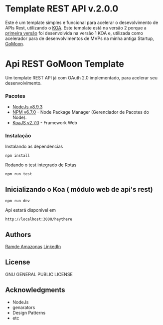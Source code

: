 # Template REST API v.2.0.0

Este é um template simples e funcional para acelerar o desevolvimento de APIs Rest, utilizando o [KOA](http://koajs.com/). Este template está na versão 2 porque a [primeira versão](https://github.com/GomoonMvp/gomoon-api-nodejs) foi desenvolvida na versão 1 KOA e, utilizada como acelerador para de desenvolvimentos de MVPs na minha antiga Startup, [GoMoon](https://gomoon.com.br).

# Api REST GoMoon Template

Um template REST API já com OAuth 2.0 implementado, para acelerar seu desenvolvimento.

### Pacotes

* [NodeJs v8.9.3](https://nodejs.org/)
* [NPM v6.7.0](https://www.npmjs.com) - Node Package Manager (Gerenciador de Pacotes do Node).
* [KoaJS v2.7.0](http://koajs.com/) - Framework Web

### Instalação
Instalando as dependencias
```
npm install
```
Rodando o test integrado de Rotas
```
npm run test
```
## Inicializando o Koa ( módulo web de api's rest)

```
npm run dev
```
Api estará disponivel em
```
http://localhost:3000/heythere
```

## Authors
[Ramde Amazonas](https://github.com/ramde)
[LinkedIn](https://www.linkedin.com/in/ramde-amazonas/?locale=en_US)

## License
GNU GENERAL PUBLIC LICENSE

## Acknowledgments
* NodeJs
* genarators
* Design Patterns
* etc